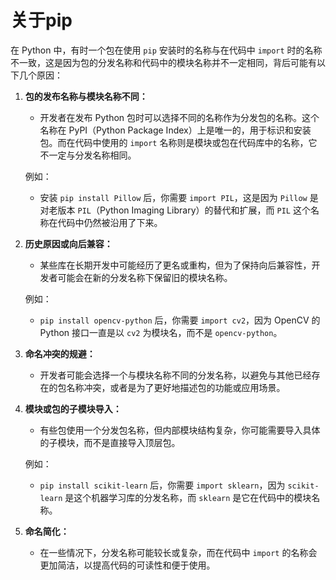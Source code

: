 # 关于pip
在 Python 中，有时一个包在使用 `pip` 安装时的名称与在代码中 `import` 时的名称不一致，这是因为包的分发名称和代码中的模块名称并不一定相同，背后可能有以下几个原因：

1. **包的发布名称与模块名称不同：**
   - 开发者在发布 Python 包时可以选择不同的名称作为分发包的名称。这个名称在 PyPI（Python Package Index）上是唯一的，用于标识和安装包。而在代码中使用的 `import` 名称则是模块或包在代码库中的名称，它不一定与分发名称相同。

   例如：
   - 安装 `pip install Pillow` 后，你需要 `import PIL`，这是因为 `Pillow` 是对老版本 `PIL`（Python Imaging Library）的替代和扩展，而 `PIL` 这个名称在代码中仍然被沿用了下来。

2. **历史原因或向后兼容：**
   - 某些库在长期开发中可能经历了更名或重构，但为了保持向后兼容性，开发者可能会在新的分发名称下保留旧的模块名称。
   
   例如：
   - `pip install opencv-python` 后，你需要 `import cv2`，因为 OpenCV 的 Python 接口一直是以 `cv2` 为模块名，而不是 `opencv-python`。

3. **命名冲突的规避：**
   - 开发者可能会选择一个与模块名称不同的分发名称，以避免与其他已经存在的包名称冲突，或者是为了更好地描述包的功能或应用场景。

4. **模块或包的子模块导入：**
   - 有些包使用一个分发包名称，但内部模块结构复杂，你可能需要导入具体的子模块，而不是直接导入顶层包。

   例如：
   - `pip install scikit-learn` 后，你需要 `import sklearn`，因为 `scikit-learn` 是这个机器学习库的分发名称，而 `sklearn` 是它在代码中的模块名称。

5. **命名简化：**
   - 在一些情况下，分发名称可能较长或复杂，而在代码中 `import` 的名称会更加简洁，以提高代码的可读性和便于使用。